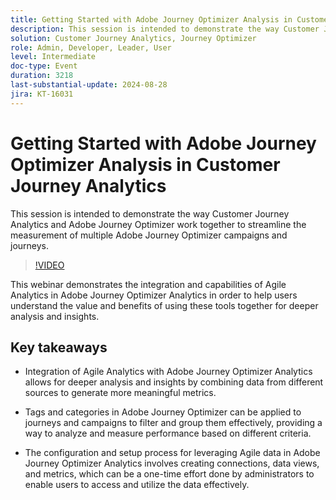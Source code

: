 ```yaml
---
title: Getting Started with Adobe Journey Optimizer Analysis in Customer Journey Analytics
description: This session is intended to demonstrate the way Customer Journey Analytics and Adobe Journey Optimizer work together to streamline the measurement of multiple Adobe Journey Optimizer campaigns and journeys.
solution: Customer Journey Analytics, Journey Optimizer
role: Admin, Developer, Leader, User
level: Intermediate
doc-type: Event
duration: 3218
last-substantial-update: 2024-08-28
jira: KT-16031
---
```


# Getting Started with Adobe Journey Optimizer Analysis in Customer Journey Analytics

This session is intended to demonstrate the way Customer Journey Analytics and Adobe Journey Optimizer work together to streamline the measurement of multiple Adobe Journey Optimizer campaigns and journeys.

>[!VIDEO](https://video.tv.adobe.com/v/3432996/?learn=on)

This webinar demonstrates the integration and capabilities of Agile Analytics in Adobe Journey Optimizer Analytics in order to help users understand the value and benefits of using these tools together for deeper analysis and insights.

## Key takeaways

* Integration of Agile Analytics with Adobe Journey Optimizer Analytics allows for deeper analysis and insights by combining data from different sources to generate more meaningful metrics.

* Tags and categories in Adobe Journey Optimizer can be applied to journeys and campaigns to filter and group them effectively, providing a way to analyze and measure performance based on different criteria.

* The configuration and setup process for leveraging Agile data in Adobe Journey Optimizer Analytics involves creating connections, data views, and metrics, which can be a one-time effort done by administrators to enable users to access and utilize the data effectively.
